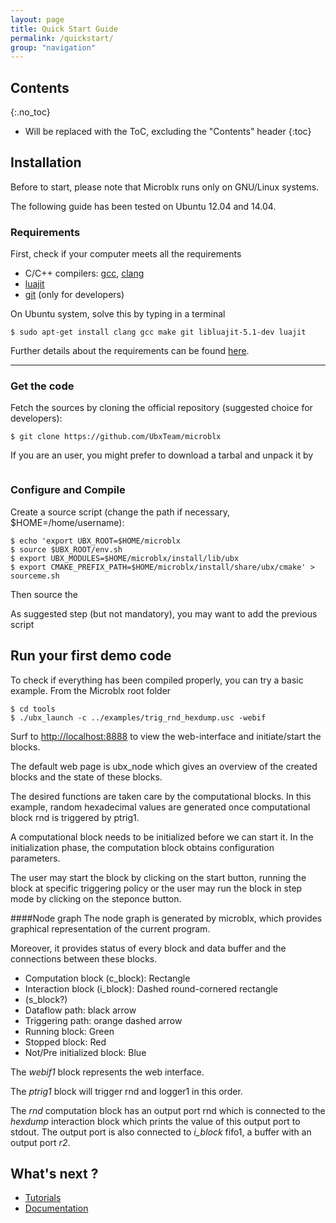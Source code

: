 ```yaml
---
layout: page
title: Quick Start Guide
permalink: /quickstart/
group: "navigation"
---
```

Contents
-----------
{:.no_toc}

* Will be replaced with the ToC, excluding the "Contents" header
{:toc}

Installation
-------------

Before to start, please note that Microblx runs only on GNU/Linux systems.

The following guide has been tested on Ubuntu 12.04 and 14.04.

### Requirements

First, check if your computer meets all the requirements

* C/C++ compilers: [gcc](https://gcc.gnu.org/), [clang](http://clang.llvm.org/)
* [luajit](http://luajit.org/install.html)
* [git](http://git-scm.com/) (only for developers)

On Ubuntu system, solve this by typing in a terminal

```
$ sudo apt-get install clang gcc make git libluajit-5.1-dev luajit
```

Further details about the requirements can be found [here]().

***

### Get the code

Fetch the sources by cloning the official repository (suggested choice for developers):


    $ git clone https://github.com/UbxTeam/microblx
  

If you are an user, you might prefer to download a tarbal and unpack it by
```
```

### Configure and Compile

Create a source script (change the path if necessary, $HOME=/home/username):

    $ echo 'export UBX_ROOT=$HOME/microblx
    $ source $UBX_ROOT/env.sh
    $ export UBX_MODULES=$HOME/microblx/install/lib/ubx
    $ export CMAKE_PREFIX_PATH=$HOME/microblx/install/share/ubx/cmake' > sourceme.sh


Then source the

As suggested step (but not mandatory), you may want to add the previous script

Run your first demo code
-------------

To check if everything has been compiled properly, you can try a basic example. From the Microblx root folder

    $ cd tools
    $ ./ubx_launch -c ../examples/trig_rnd_hexdump.usc -webif

Surf to <http://localhost:8888> to view the web-interface and initiate/start the blocks.

The default web page is ubx_node which gives an overview of the created blocks and the state of these blocks.

The desired functions are taken care by the computational blocks.
In this example, random hexadecimal values are generated once computational block rnd is triggered by ptrig1.

A computational block needs to be initialized before we can start it. 
In the initialization phase, the computation block obtains configuration parameters.

The user may start the block by clicking on the start button, running the block at specific triggering policy or the user may run the block in step mode by clicking on the steponce button.

####Node graph
The node graph is generated by microblx, which provides graphical representation of the current program.

Moreover, it provides status of every block and data buffer and the connections between these blocks.

* Computation block (c_block): Rectangle
* Interaction block (i_block): Dashed round-cornered rectangle
* (s_block?)
* Dataflow path: black arrow
* Triggering path: orange dashed arrow
* Running block: Green
* Stopped block: Red
* Not/Pre initialized block: Blue

The *webif1* block represents the web interface.

The *ptrig1* block will trigger rnd and logger1 in this order.

The *rnd* computation block has an output port rnd which is connected to the *hexdump* interaction block which prints the value of this output port to stdout.
The output port is also connected to *i_block* fifo1, a buffer with an output port *r2*.

What's next ?
-------------

- [Tutorials](../Tutorials/)
- [Documentation](../Documentation/)